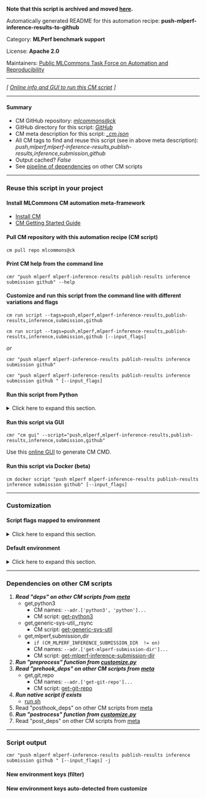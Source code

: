 **Note that this script is archived and moved [here](https://github.com/mlcommons/cm4mlops/tree/main/script/push-mlperf-inference-results-to-github).**



Automatically generated README for this automation recipe: **push-mlperf-inference-results-to-github**

Category: **MLPerf benchmark support**

License: **Apache 2.0**

Maintainers: [Public MLCommons Task Force on Automation and Reproducibility](https://github.com/mlcommons/ck/blob/master/docs/taskforce.md)

---
*[ [Online info and GUI to run this CM script](https://access.cknowledge.org/playground/?action=scripts&name=push-mlperf-inference-results-to-github,36c2ffd5df5d453a) ]*

---
#### Summary

* CM GitHub repository: *[mlcommons@ck](https://github.com/mlcommons/ck/tree/dev/cm-mlops)*
* GitHub directory for this script: *[GitHub](https://github.com/mlcommons/ck/tree/dev/cm-mlops/script/push-mlperf-inference-results-to-github)*
* CM meta description for this script: *[_cm.json](_cm.json)*
* All CM tags to find and reuse this script (see in above meta description): *push,mlperf,mlperf-inference-results,publish-results,inference,submission,github*
* Output cached? *False*
* See [pipeline of dependencies](#dependencies-on-other-cm-scripts) on other CM scripts


---
### Reuse this script in your project

#### Install MLCommons CM automation meta-framework

* [Install CM](https://access.cknowledge.org/playground/?action=install)
* [CM Getting Started Guide](https://github.com/mlcommons/ck/blob/master/docs/getting-started.md)

#### Pull CM repository with this automation recipe (CM script)

```cm pull repo mlcommons@ck```

#### Print CM help from the command line

````cmr "push mlperf mlperf-inference-results publish-results inference submission github" --help````

#### Customize and run this script from the command line with different variations and flags

`cm run script --tags=push,mlperf,mlperf-inference-results,publish-results,inference,submission,github`

`cm run script --tags=push,mlperf,mlperf-inference-results,publish-results,inference,submission,github [--input_flags]`

*or*

`cmr "push mlperf mlperf-inference-results publish-results inference submission github"`

`cmr "push mlperf mlperf-inference-results publish-results inference submission github " [--input_flags]`


#### Run this script from Python

<details>
<summary>Click here to expand this section.</summary>

```python

import cmind

r = cmind.access({'action':'run'
                  'automation':'script',
                  'tags':'push,mlperf,mlperf-inference-results,publish-results,inference,submission,github'
                  'out':'con',
                  ...
                  (other input keys for this script)
                  ...
                 })

if r['return']>0:
    print (r['error'])

```

</details>


#### Run this script via GUI

```cmr "cm gui" --script="push,mlperf,mlperf-inference-results,publish-results,inference,submission,github"```

Use this [online GUI](https://cKnowledge.org/cm-gui/?tags=push,mlperf,mlperf-inference-results,publish-results,inference,submission,github) to generate CM CMD.

#### Run this script via Docker (beta)

`cm docker script "push mlperf mlperf-inference-results publish-results inference submission github" [--input_flags]`

___
### Customization


#### Script flags mapped to environment
<details>
<summary>Click here to expand this section.</summary>

* `--branch=value`  &rarr;  `CM_GIT_BRANCH=value`
* `--commit_message=value`  &rarr;  `CM_MLPERF_RESULTS_REPO_COMMIT_MESSAGE=value`
* `--repo_branch=value`  &rarr;  `CM_GIT_BRANCH=value`
* `--repo_url=value`  &rarr;  `CM_MLPERF_RESULTS_GIT_REPO_URL=value`
* `--submission_dir=value`  &rarr;  `CM_MLPERF_INFERENCE_SUBMISSION_DIR=value`

**Above CLI flags can be used in the Python CM API as follows:**

```python
r=cm.access({... , "branch":...}
```

</details>

#### Default environment

<details>
<summary>Click here to expand this section.</summary>

These keys can be updated via `--env.KEY=VALUE` or `env` dictionary in `@input.json` or using script flags.

* CM_MLPERF_RESULTS_GIT_REPO_URL: `https://github.com/ctuning/mlperf_inference_submissions_v4.0`

</details>

___
### Dependencies on other CM scripts


  1. ***Read "deps" on other CM scripts from [meta](https://github.com/mlcommons/ck/tree/dev/cm-mlops/script/push-mlperf-inference-results-to-github/_cm.json)***
     * get,python3
       * CM names: `--adr.['python3', 'python']...`
       - CM script: [get-python3](https://github.com/mlcommons/ck/tree/master/cm-mlops/script/get-python3)
     * get,generic-sys-util,_rsync
       - CM script: [get-generic-sys-util](https://github.com/mlcommons/ck/tree/master/cm-mlops/script/get-generic-sys-util)
     * get,mlperf,submission,dir
       * `if (CM_MLPERF_INFERENCE_SUBMISSION_DIR  != on)`
       * CM names: `--adr.['get-mlperf-submission-dir']...`
       - CM script: [get-mlperf-inference-submission-dir](https://github.com/mlcommons/ck/tree/master/cm-mlops/script/get-mlperf-inference-submission-dir)
  1. ***Run "preprocess" function from [customize.py](https://github.com/mlcommons/ck/tree/dev/cm-mlops/script/push-mlperf-inference-results-to-github/customize.py)***
  1. ***Read "prehook_deps" on other CM scripts from [meta](https://github.com/mlcommons/ck/tree/dev/cm-mlops/script/push-mlperf-inference-results-to-github/_cm.json)***
     * get,git,repo
       * CM names: `--adr.['get-git-repo']...`
       - CM script: [get-git-repo](https://github.com/mlcommons/ck/tree/master/cm-mlops/script/get-git-repo)
  1. ***Run native script if exists***
     * [run.sh](https://github.com/mlcommons/ck/tree/dev/cm-mlops/script/push-mlperf-inference-results-to-github/run.sh)
  1. Read "posthook_deps" on other CM scripts from [meta](https://github.com/mlcommons/ck/tree/dev/cm-mlops/script/push-mlperf-inference-results-to-github/_cm.json)
  1. ***Run "postrocess" function from [customize.py](https://github.com/mlcommons/ck/tree/dev/cm-mlops/script/push-mlperf-inference-results-to-github/customize.py)***
  1. Read "post_deps" on other CM scripts from [meta](https://github.com/mlcommons/ck/tree/dev/cm-mlops/script/push-mlperf-inference-results-to-github/_cm.json)

___
### Script output
`cmr "push mlperf mlperf-inference-results publish-results inference submission github " [--input_flags] -j`
#### New environment keys (filter)

#### New environment keys auto-detected from customize
